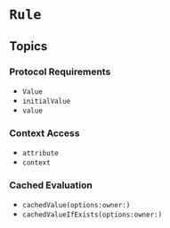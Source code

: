 # ``Rule``

## Topics

### Protocol Requirements

- ``Value``
- ``initialValue``
- ``value``

### Context Access

- ``attribute``
- ``context``

### Cached Evaluation

- ``cachedValue(options:owner:)``
- ``cachedValueIfExists(options:owner:)``